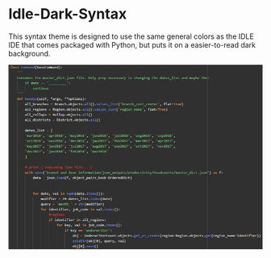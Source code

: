 # Idle-Dark-Syntax
This syntax theme is designed to use the same general colors as the IDLE IDE that comes packaged with Python, but puts it on a easier-to-read dark background.

![Alt text](sample.png?raw=true "Sample")
